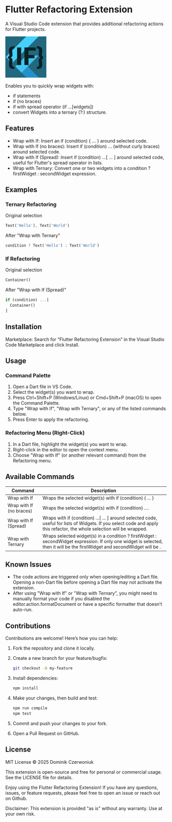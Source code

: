 # Flutter Refactoring Extension

A Visual Studio Code extension that provides additional refactoring actions for Flutter projects.

![Icon](/assets/icon.png)

Enables you to quickly wrap widgets with:

- if statements
- if (no braces)
- if with spread operator (if ...[widgets])
- convert Widgets into a ternary (?:) structure.

## Features

- Wrap with If: Insert an if (condition) { ... } around selected code.
- Wrap with If (no braces): Insert if (condition) ... (without curly braces) around selected code.
- Wrap with If (Spread): Insert if (condition) ...[ ... ] around selected code, useful for Flutter's spread operator in lists.
- Wrap with Ternary: Convert one or two widgets into a condition ? firstWidget : secondWidget expression.

## Examples

### Ternary Refactoring

Original selection

```dart
Text('Hello'), Text('World')
```

After "Wrap with Ternary"

```dart
condition ? Text('Hello') : Text('World')
```

### If Refactoring

Original selection

```dart
Container()
```

After "Wrap with If (Spread)"

```dart
if (condition) ...[
  Container()
]
```

## Installation

Marketplace: Search for “Flutter Refactoring Extension” in the Visual Studio Code Marketplace and click Install.

## Usage

### Command Palette

1. Open a Dart file in VS Code.
2. Select the widget(s) you want to wrap.
3. Press Ctrl+Shift+P (Windows/Linux) or Cmd+Shift+P (macOS) to open the Command Palette.
4. Type "Wrap with If", "Wrap with Ternary", or any of the listed commands below.
5. Press Enter to apply the refactoring.

### Refactoring Menu (Right-Click)

1. In a Dart file, highlight the widget(s) you want to wrap.
2. Right-click in the editor to open the context menu.
3. Choose "Wrap with If" (or another relevant command) from the Refactoring menu.

## Available Commands

| Command                     | Description                                                                 |
|------------------------------|-----------------------------------------------------------------------------|
| Wrap with If                | Wraps the selected widget(s) with if (condition) { ... }                  |
| Wrap with If (no braces)    | Wraps the selected widget(s) with if (condition) ....                     |
| Wrap with If (Spread)       | Wraps with if (condition) ...[ ... ] around selected code, useful for lists of Widgets. If you select code and apply this refactor, the whole selection will be wrapped. |
| Wrap with Ternary           | Wraps selected widget(s) in a condition ? firstWidget : secondWidget expression. If only one widget is selected, then it will be the firstWidget and secondWidget will be . |

## Known Issues

- The code actions are triggered only when opening/editing a Dart file. Opening a non-Dart file before opening a Dart file may not activate the extension.
- After using "Wrap with If" or "Wrap with Ternary", you might need to manually format your code if you disabled the editor.action.formatDocument or have a specific formatter that doesn’t auto-run.

## Contributions

Contributions are welcome! Here’s how you can help:

1. Fork the repository and clone it locally.
2. Create a new branch for your feature/bugfix:

    ```bash
    git checkout -b my-feature
    ```

3. Install dependencies:

    ```bash
    npm install
    ```

4. Make your changes, then build and test:

    ```bash
    npm run compile
    npm test
    ```

5. Commit and push your changes to your fork.
6. Open a Pull Request on GitHub.

## License

MIT License © 2025 Dominik Czerwoniuk

This extension is open-source and free for personal or commercial usage. See the LICENSE file for details.

Enjoy using the Flutter Refactoring Extension! If you have any questions, issues, or feature requests, please feel free to open an issue or reach out on Github.

Disclaimer:
This extension is provided "as is" without any warranty. Use at your own risk.
